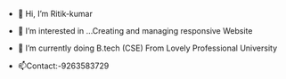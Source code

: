 - 👋 Hi, I’m Ritik-kumar
- 👀 I’m interested in ...Creating and managing responsive Website
- 🌱 I’m currently doing B.tech (CSE) From Lovely Professional University
- 📫Contact:-9263583729
  
   <!---
ritik-kumar660/ritik-kumar660 is a ✨ special ✨ repository because its `README.md` (this file) appears on your GitHub profile.
You can click the Preview link to take a look at your changes.
--->
